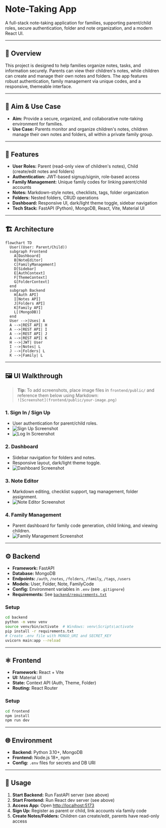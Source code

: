 # Note-Taking App

A full-stack note-taking application for families, supporting parent/child roles, secure authentication, folder and note organization, and a modern React UI.

---

## 🚀 Overview

This project is designed to help families organize notes, tasks, and information securely. Parents can view their children's notes, while children can create and manage their own notes and folders. The app features robust authentication, family management via unique codes, and a responsive, themeable interface.

---

## 🎯 Aim & Use Case

- **Aim:** Provide a secure, organized, and collaborative note-taking environment for families.
- **Use Case:** Parents monitor and organize children's notes, children manage their own notes and folders, all within a private family group.

---

## 🧩 Features

- **User Roles:** Parent (read-only view of children's notes), Child (create/edit notes and folders)
- **Authentication:** JWT-based signup/signin, role-based access
- **Family Management:** Unique family codes for linking parent/child accounts
- **Notes:** Markdown-style notes, checklists, tags, folder organization
- **Folders:** Nested folders, CRUD operations
- **Dashboard:** Responsive UI, dark/light theme toggle, sidebar navigation
- **Tech Stack:** FastAPI (Python), MongoDB, React, Vite, Material UI

---

## 🏗️ Architecture

```mermaid
flowchart TD
  User((User: Parent/Child))
  subgraph Frontend
    A[Dashboard]
    B[NoteEditor]
    C[FamilyManagement]
    D[Sidebar]
    E[AuthContext]
    F[ThemeContext]
    G[FolderContext]
  end
  subgraph Backend
    H[Auth API]
    I[Notes API]
    J[Folders API]
    K[Family API]
    L[(MongoDB)]
  end
  User -->|Uses| A
  A -->|REST API| H
  A -->|REST API| I
  A -->|REST API| J
  A -->|REST API| K
  H -->|JWT| User
  I -->|Notes| L
  J -->|Folders| L
  K -->|Family| L
```

---

## 🖼️ UI Walkthrough

> **Tip:** To add screenshots, place image files in `frontend/public/` and reference them below using Markdown:  
> `![Screenshot](frontend/public/your-image.png)`

### 1. Sign In / Sign Up

- User authentication for parent/child roles.
- ![Sign Up Screenshot](frontend/public/signup.png) <!-- Replace with actual screenshot -->
- ![Log In Screenshot](frontend/public/login.png) <!-- Replace with actual screenshot -->

### 2. Dashboard

- Sidebar navigation for folders and notes.
- Responsive layout, dark/light theme toggle.
- ![Dashboard Screenshot](frontend/public/dashboard.png) <!-- Replace with actual screenshot -->

### 3. Note Editor

- Markdown editing, checklist support, tag management, folder assignment.
- ![Note Editor Screenshot](frontend/public/note_editor.png) <!-- Replace with actual screenshot -->

### 4. Family Management

- Parent dashboard for family code generation, child linking, and viewing children.
- ![Family Management Screenshot](frontend/public/family_management.png) <!-- Replace with actual screenshot -->

---

## ⚙️ Backend

- **Framework:** FastAPI
- **Database:** MongoDB
- **Endpoints:** `/auth`, `/notes`, `/folders`, `/family`, `/tags`, `/users`
- **Models:** User, Folder, Note, FamilyCode
- **Config:** Environment variables in `.env` (see `.gitignore`)
- **Requirements:** See [`backend/requirements.txt`](backend/requirements.txt:1)

### Setup

```bash
cd backend
python -m venv venv
source venv/bin/activate  # Windows: venv\Scripts\activate
pip install -r requirements.txt
# Create .env file with MONGO_URI and SECRET_KEY
uvicorn main:app --reload
```

---

## ⚛️ Frontend

- **Framework:** React + Vite
- **UI:** Material UI
- **State:** Context API (Auth, Theme, Folder)
- **Routing:** React Router

### Setup

```bash
cd frontend
npm install
npm run dev
```

---

## 🌐 Environment

- **Backend:** Python 3.10+, MongoDB
- **Frontend:** Node.js 18+, npm
- **Config:** `.env` files for secrets and DB URI

---

## 📖 Usage

1. **Start Backend:** Run FastAPI server (see above)
2. **Start Frontend:** Run React dev server (see above)
3. **Access App:** Open [http://localhost:5173](http://localhost:5173)
4. **Sign Up:** Register as parent or child, link accounts via family code
5. **Create Notes/Folders:** Children can create/edit, parents have read-only access
